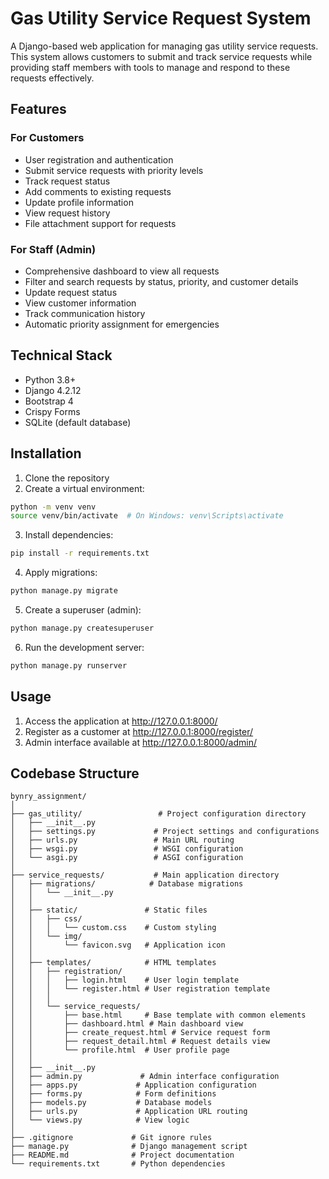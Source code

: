 # Gas Utility Service Request System

A Django-based web application for managing gas utility service requests. This system allows customers to submit and track service requests while providing staff members with tools to manage and respond to these requests effectively.

## Features

### For Customers
- User registration and authentication
- Submit service requests with priority levels
- Track request status
- Add comments to existing requests
- Update profile information
- View request history
- File attachment support for requests

### For Staff (Admin)
- Comprehensive dashboard to view all requests
- Filter and search requests by status, priority, and customer details
- Update request status
- View customer information
- Track communication history
- Automatic priority assignment for emergencies

## Technical Stack

- Python 3.8+
- Django 4.2.12
- Bootstrap 4
- Crispy Forms
- SQLite (default database)

## Installation

1. Clone the repository
2. Create a virtual environment:
```bash
python -m venv venv
source venv/bin/activate  # On Windows: venv\Scripts\activate
```

3. Install dependencies:
```bash
pip install -r requirements.txt
```

4. Apply migrations:
```bash
python manage.py migrate
```

5. Create a superuser (admin):
```bash
python manage.py createsuperuser
```

6. Run the development server:
```bash
python manage.py runserver
```

## Usage

1. Access the application at http://127.0.0.1:8000/
2. Register as a customer at http://127.0.0.1:8000/register/
3. Admin interface available at http://127.0.0.1:8000/admin/

## Codebase Structure

```
bynry_assignment/
│
├── gas_utility/                 # Project configuration directory
│   ├── __init__.py
│   ├── settings.py             # Project settings and configurations
│   ├── urls.py                 # Main URL routing
│   ├── wsgi.py                 # WSGI configuration
│   └── asgi.py                 # ASGI configuration
│
├── service_requests/           # Main application directory
│   ├── migrations/            # Database migrations
│   │   └── __init__.py
│   │
│   ├── static/               # Static files
│   │   ├── css/
│   │   │   └── custom.css    # Custom styling
│   │   └── img/
│   │       └── favicon.svg   # Application icon
│   │
│   ├── templates/            # HTML templates
│   │   ├── registration/
│   │   │   ├── login.html    # User login template
│   │   │   └── register.html # User registration template
│   │   │
│   │   └── service_requests/
│   │       ├── base.html     # Base template with common elements
│   │       ├── dashboard.html # Main dashboard view
│   │       ├── create_request.html # Service request form
│   │       ├── request_detail.html # Request details view
│   │       └── profile.html  # User profile page
│   │
│   ├── __init__.py
│   ├── admin.py             # Admin interface configuration
│   ├── apps.py             # Application configuration
│   ├── forms.py            # Form definitions
│   ├── models.py           # Database models
│   ├── urls.py             # Application URL routing
│   └── views.py            # View logic
│
├── .gitignore             # Git ignore rules
├── manage.py              # Django management script
├── README.md              # Project documentation
└── requirements.txt       # Python dependencies
